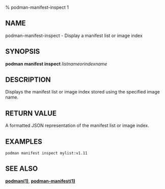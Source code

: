 % podman-manifest-inspect 1

## NAME
podman\-manifest\-inspect - Display a manifest list or image index

## SYNOPSIS
**podman manifest inspect** *listnameorindexname*

## DESCRIPTION

Displays the manifest list or image index stored using the specified image name.

## RETURN VALUE

A formatted JSON representation of the manifest list or image index.

## EXAMPLES

```
podman manifest inspect mylist:v1.11
```

## SEE ALSO
**[podman(1)](podman.1.md)**, **[podman-manifest(1)](podman-manifest.1.md)**
